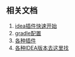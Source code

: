 ## 相关文档

1. [idea插件快速开始](http://www.jetbrains.org/intellij/sdk/docs/tutorials/build_system/prerequisites.html)
2. [gradle配置](https://plugins.jetbrains.com/docs/intellij/configuring-plugin-project.html)
3. [各种插件](https://plugins.jetbrains.com/docs/intellij/plugin-dependencies.html#bundled-and-other-plugins)
4. [各种IDEA版本去这里找](https://www.jetbrains.com/intellij-repository/releases)